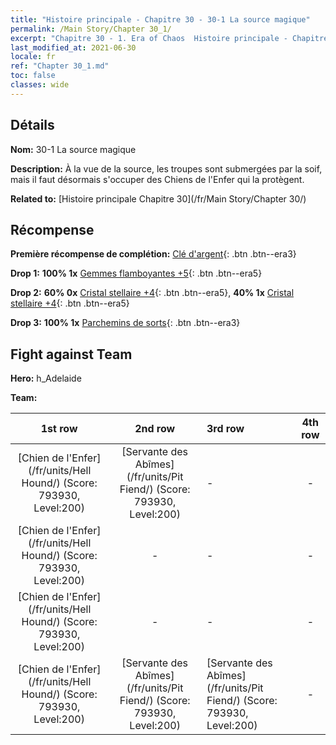```yaml
---
title: "Histoire principale - Chapitre 30 - 30-1 La source magique"
permalink: /Main Story/Chapter 30_1/
excerpt: "Chapitre 30 - 1. Era of Chaos  Histoire principale - Chapitre 30_1. 30-1 La source magique"
last_modified_at: 2021-06-30
locale: fr
ref: "Chapter 30_1.md"
toc: false
classes: wide
---
```


## Détails

 **Nom:** 30-1 La source magique

 **Description:** À la vue de la source, les troupes sont submergées par la soif, mais il faut désormais s'occuper des Chiens de l'Enfer qui la protègent.

 **Related to:** [Histoire principale Chapitre 30](/fr/Main Story/Chapter 30/)

## Récompense

 **Première récompense de complétion:** [Clé d'argent](/ItemsFR/con_693/){: .btn .btn--era3}

 **Drop 1:** **100% 1x** [Gemmes flamboyantes +5](/ItemsFR/mat_100/){: .btn .btn--era5}

 **Drop 2:** **60% 0x** [Cristal stellaire +4](/ItemsFR/mat_94/){: .btn .btn--era5}, **40% 1x** [Cristal stellaire +4](/ItemsFR/mat_94/){: .btn .btn--era5}

 **Drop 3:** **100% 1x** [Parchemins de sorts](/ItemsFR/con_694/){: .btn .btn--era3}


## Fight against Team
 **Hero:** h_Adelaide

 **Team:**


  | 1st row | 2nd row | 3rd row | 4th row |
  |:----:|:----:|:----|:----:|
  | [Chien de l'Enfer](/fr/units/Hell Hound/) (Score: 793930, Level:200)  | [Servante des Abîmes](/fr/units/Pit Fiend/) (Score: 793930, Level:200)  | - | - |
  | [Chien de l'Enfer](/fr/units/Hell Hound/) (Score: 793930, Level:200)  | - | - | - |
  | [Chien de l'Enfer](/fr/units/Hell Hound/) (Score: 793930, Level:200)  | - | - | - |
  | [Chien de l'Enfer](/fr/units/Hell Hound/) (Score: 793930, Level:200)  | [Servante des Abîmes](/fr/units/Pit Fiend/) (Score: 793930, Level:200)  | [Servante des Abîmes](/fr/units/Pit Fiend/) (Score: 793930, Level:200)  | - |


